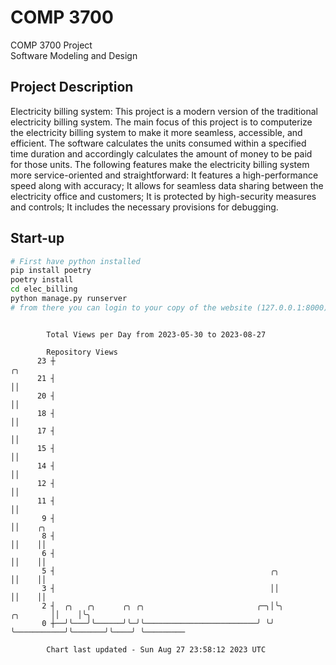 # COMP 3700
COMP 3700 Project  
Software Modeling and Design
## Project Description
Electricity billing system: This project is a modern version of the traditional electricity billing system. The main focus of this project is to computerize the electricity billing system to make it more seamless, accessible, and efficient. The software calculates the units consumed within a specified time duration and accordingly calculates the amount of money to be paid for those units. The following features make the electricity billing system more service-oriented and straightforward: It features a high-performance speed along with accuracy; It allows for seamless data sharing between the electricity office and customers; It is protected by high-security measures and controls; It includes the necessary provisions for debugging.

## Start-up
```bash
# First have python installed
pip install poetry
poetry install
cd elec_billing
python manage.py runserver
# from there you can login to your copy of the website (127.0.0.1:8000), default creds are admin/admin
```

```

        Total Views per Day from 2023-05-30 to 2023-08-27

        Repository Views
      23 ┼                                                                       ╭╮
      21 ┤                                                                       ││
      20 ┤                                                                       ││
      18 ┤                                                                       ││
      17 ┤                                                                       ││
      15 ┤                                                                       ││
      14 ┤                                                                       ││
      12 ┤                                                                       ││
      11 ┤                                                                       ││
       9 ┤                                                                       ││    ╭╮
       8 ┤                                                                       ││    ││
       6 ┤                                                                       ││    ││
       5 ┤                                                ╭╮                     ││    ││
       3 ┤                                                ││                     ││    ││
       2 ┤  ╭╮   ╭╮      ╭╮ ╭╮                         ╭─╮│╰╮           ╭╮       ││    │╰╮
       0 ┼──╯╰───╯╰──────╯╰─╯╰─────────────────────────╯ ╰╯ ╰───────────╯╰───────╯╰────╯ ╰─────────

        Chart last updated - Sun Aug 27 23:58:12 2023 UTC
        
```
